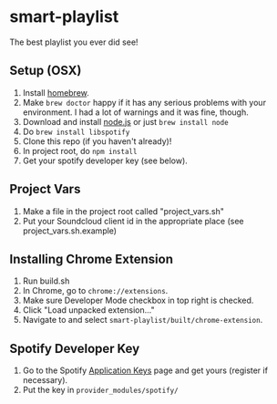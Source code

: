 smart-playlist
==============
The best playlist you ever did see!

Setup (OSX)
---------------------------
1. Install [homebrew](http://brew.sh/).
2. Make `brew doctor` happy if it has any serious problems with your environment. I had a lot of warnings and it was fine, though.
3. Download and install [node.js](http://nodejs.org/download/) or just `brew install node`
4. Do `brew install libspotify`
5. Clone this repo (if you haven't already)!
6. In project root, do `npm install`
7. Get your spotify developer key (see below).

Project Vars
---------------------------
1. Make a file in the project root called "project_vars.sh"
2. Put your Soundcloud client id in the appropriate place (see project_vars.sh.example)

Installing Chrome Extension
---------------------------
1. Run build.sh
2. In Chrome, go to `chrome://extensions`.
3. Make sure Developer Mode checkbox in top right is checked.
4. Click "Load unpacked extension..."
5. Navigate to and select `smart-playlist/built/chrome-extension`.

Spotify Developer Key
---------------------------
1. Go to the Spotify [Application Keys](https://devaccount.spotify.com/my-account/keys/) page and get yours (register if necessary).
2. Put the key in `provider_modules/spotify/`
 

